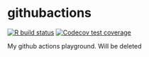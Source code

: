 # githubactions
<!-- badges: start -->
[![R build status](https://github.com/csgillespie/githubactions/workflows/R-CMD-check/badge.svg)](https://github.com/csgillespie/githubactions/actions)
[![Codecov test coverage](https://codecov.io/gh/csgillespie/githubactions/branch/master/graph/badge.svg)](https://codecov.io/gh/csgillespie/githubactions?branch=master)
<!-- badges: end -->

My github actions playground. Will be deleted
